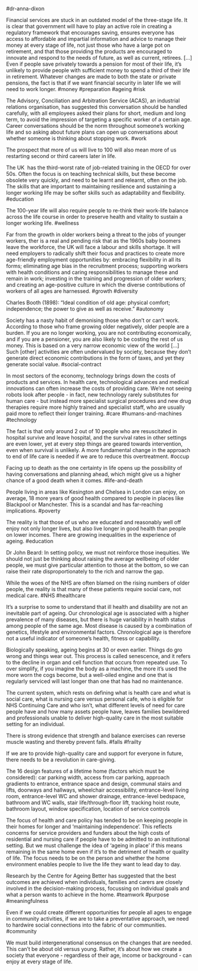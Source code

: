 #dr-anna-dixon

Financial services are stuck in an outdated model of the three-stage life. It is clear that government will have to play an active role in creating a regulatory framework that encourages saving, ensures everyone has access to affordable and impartial information and advice to manage their money at every stage of life, not just those who have a large pot on retirement, and that those providing the products are encouraged to innovate and respond to the needs of future, as well as current, retirees. \[...\] Even if people save privately towards a pension for most of their life, it’s unlikely to provide people with sufficient money to spend a third of their life in retirement. Whatever changes are made to both the state or private pensions, the fact is that if we want financial security in later life we will need to work longer.
#money #preparation #ageing #risk
  

The Advisory, Conciliation and Arbitration Service (ACAS), an industrial relations organisation, has suggested this conversation should be handled carefully, with all employees asked their plans for short, medium and long term, to avoid the impression of targeting a specific worker of a certain age. Career conversations should be the norm throughout someone’s working life and so asking about future plans can open up conversations about whether someone is thinking about stopping work. 
#work

The prospect that more of us will live to 100 will also mean more of us restarting second or third careers later in life.
  

The UK  has the third-worst rate of job-related training in the OECD for over 50s. Often the focus is on teaching technical skills, but these become obsolete very quickly, and need to be learnt and relearnt, often on the job. The skills that are important to maintaining resilience and sustaining a longer working life may be softer skills such as adaptability and flexibility. 
#education

The 100-year life will also require people to re-think their work-life balance across the life course in order to preserve health and vitality to sustain a longer working life. 
#wellness

Far from the growth in older workers being a threat to the jobs of younger workers, ther is a real and pending risk that as the 1960s baby boomers leave the workforce, the UK will face a labour and skills shortage. It will need employers to radically shift their focus and practices to create more age-friendly employment opportunities by: embracing flexibility in all its forms; eliminating age bias in the recruitment process; supporting workers with health conditions and caring responsibilities to manage these and remain in work; investing in the training and progression of older workers; and creating an age-positive culture in which the diverse contributions of workers of all ages are harnessed. 
#growth #diversity 

Charles Booth (1898): “Ideal condition of old age: physical comfort; independence; the power to give as well as receive.”
#autonomy 

Society has a nasty habit of demonising those who don’t or can’t work. According to those who frame growing older negatively, older people are a burden. If you are no longer working, you are not contributing economically, and if you are a pensioner, you are also likely to be costing the rest of us money. This is based on a very narrow economic view of the world \[...\] Such \[other\] activities are often undervalued by society, because they don’t generate direct economic contributions in the form of taxes, and yet they generate social value. 
#social-contract 

In most sectors of the economy, technology brings down the costs of products and services. In health care, technological advances and medical innovations can often increase the costs of providing care. We’re not seeing robots look after people - in fact, new technology rarely substitutes for human care - but instead more specialist surgical procedures and new drug therapies require more highly trained and specialist staff, who are usually paid more to reflect their longer training. 
#care #humans-and-machines #technology 

The fact is that only around 2 out of 10 people who are resuscitated in hospital survive and leave hospital, and the survival rates in other settings are even lower, yet at every step things are geared towards intervention, even when survival is unlikely. A more fundamental change in the approach to end of life care is needed if we are to reduce this overtreatment. 
#occup 

Facing up to death as the one certainty in life opens up the possibility of having conversations and planning ahead, which might give us a higher chance of a good death when it comes. 
#life-and-death 

People living in areas like Kesington and Chelsea in London can enjoy, on average, 18 more years of good health compared to people in places like Blackpool or Manchester. This is a scandal and has far-reaching implications. 
#poverty 

The reality is that those of us who are educated and reasonably well off enjoy not only longer lives, but also live longer in good health than people on lower incomes. There are growing inequalities in the experience of ageing. 
#education 

Dr John Beard: In setting policy, we must not reinforce those inequities. We should not just be thinking about raising the average wellbeing of older people, we must give particular attention to those at the bottom, so we can raise their rate disproportionately to the rich and narrow the gap.

While the woes of the NHS are often blamed on the rising numbers of older people, the reality is that many of these patients require social care, not medical care. 
#NHS #healthcare

It’s a surprise to some to understand that ill health and disability are not an inevitable part of ageing. Our chronological age is associated with a higher prevalence of many diseases, but there is huge variability in health status among people of the same age. Most disease is caused by a combination of genetics, lifestyle and environmental factors. Chronological age is therefore not a useful indicator of someone’s health, fitness or capability. 

Biologically speaking, ageing begins at 30 or even earlier. Things do gro wrong and things wear out. This process is called senescence, and it refers to the decline in organ and cell function that occurs from repeated use. To over simplify, if you imagine the body as a machine, the more it’s used the more worn the cogs become, but a well-oiled engine and one that is regularly serviced will last longer than one that has had no maintenance. 

The current system, which rests on defining what is health care and what is social care, what is nursing care versus personal cafe, who is eligible for NHS Continuing Care and who isn’t, what different levels of need for care people have and how many assets people have, leaves families bewildered and professionals unable to deliver high-quality care in the most suitable setting for an individual. 

There is strong evidence that strength and balance exercises can reverse muscle wasting and thereby prevent falls.
#falls #frailty 

If we are to provide high-quality care and support for everyone in future, there needs to be a revolution in care-giving. 

The 16 design features of a lifetime home (factors which must be considered): car parking width, access from car parking, approach gradients to entrance, entrance space and design, communal stairs and lifts, doorways and hallways, wheelchair accessibility, entrance-level living room, entrance-level WC and shower drainage, entrance-level bedspace, bathroom and WC walls, stair life/through-floor lift, tracking hoist route, bathroom layout, window specification, location of service controls

The focus of health and care policy has tended to be on keeping people in their homes for longer and ‘maintaining independence’. This reflects concerns for service providers and funders about the high costs of residential and nursing care if people have to be admitted to an institutional setting. But we must challenge the idea of ‘ageing in place’ if this means remaining in the same home even if it’s to the detriment of health or quality of life. The focus needs to be on the person and whether the home environment enables people to live the life they want to lead day to day. 

Research by the Centre for Ageing Better has suggested that the best outcomes are achieved when individuals, families and carers are closely involved in the decision-making process, focussing on individual goals and what a person wants to achieve in the home. 
#teamwork #purpose #meaningfulness 

Even if we could create different opportunities for people all ages to engage in community activities, if we are to take a preventative approach, we need to hardwire social connections into the fabric of our communities. 
#community 

We must build intergenerational consensus on the changes that are needed. This can’t be about old versus young. Rather, it’s about how we create a society that everyone - regardless of their age, income or background - can enjoy at every stage of life.